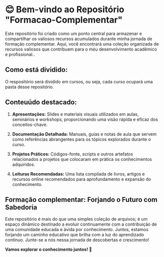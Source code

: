 # 😊 Bem-vindo ao Repositório "Formacao-Complementar"

Este repositório foi criado como um ponto central para armazenar e compartilhar os valiosos recursos acumulados durante minha jornada de formação complementar. Aqui, você encontrará uma coleção organizada de recursos valiosos que contribuem para o meu desenvolvimento acadêmico e profissional..

## Como está dividido:

O respositório será dividido em cursos, ou seja, cada curso ocupará uma pasta desse repositório.

## Conteuúdo destacado:

1. **Apresentações:** Slides e materiais visuais utilizados em aulas, seminários e workshops, proporcionando uma visão rápida e eficaz dos conceitos-chave.

2. **Documentação Detalhada:** Manuais, guias e notas de aula que servem como referências abrangentes para os tópicos explorados durante o curso.

3. **Projetos Práticos:** Códigos-fonte, scripts e outros artefatos relacionados a projetos que colocaram em prática os conhecimentos adquiridos.

4. **Leituras Recomendadas:** Uma lista compilada de livros, artigos e recursos online recomendados para aprofundamento e expansão do conhecimento.

## Formação complementar: Forjando o Futuro com Sabedoria

Este repositório é mais do que uma simples coleção de arquivos; é um espaço dinâmico destinado a evoluir continuamente com a contribuição de uma comunidade educada e ávida por conhecimento. Juntos, estamos forjando um caminho educativo que brilha com a luz do aprendizado contínuo. Junte-se a nós nessa jornada de descobertas e crescimento!

**Vamos explorar o conhecimento juntos! 🚀**
